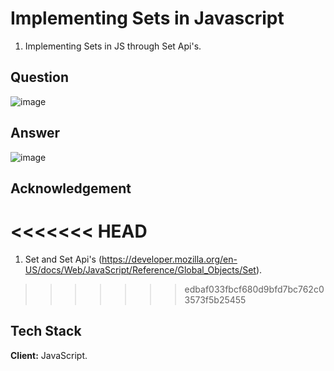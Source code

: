 
# Implementing Sets in Javascript
1. Implementing Sets in JS through Set Api's.

## Question

![image](https://user-images.githubusercontent.com/102906185/190850064-b441500a-f5a3-4405-b2c5-761939645dba.png)

## Answer 

![image](https://user-images.githubusercontent.com/102906185/190850122-93fa38c0-cf08-41a9-b9f7-5353f4a143f4.png)



## Acknowledgement
<<<<<<< HEAD
=======
1. Set and Set Api's (https://developer.mozilla.org/en-US/docs/Web/JavaScript/Reference/Global_Objects/Set).
>>>>>>> edbaf033fbcf680d9bfd7bc762c03573f5b25455

## Tech Stack

**Client:** JavaScript.




